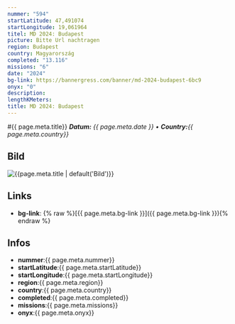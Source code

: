 ```yaml
---
nummer: "594"
startLatitude: 47,491074
startLongitude: 19,061964
titel: MD 2024: Budapest
picture: Bitte Url nachtragen
region: Budapest
country: Magyarország
completed: "13.116"
missions: "6"
date: "2024"
bg-link: https://bannergress.com/banner/md-2024-budapest-6bc9
onyx: "0"
description: 
lengthKMeters: 
title: MD 2024: Budapest
---
```


#{{ page.meta.title}}
_**Datum:** {{ page.meta.date }} • **Country:**{{ page.meta.country}}_

## Bild
![{{page.meta.title | default('Bild')}}]({{page.meta.picture}})

## Links
- **bg-link**: {% raw %}[{{ page.meta.bg-link }}]({{ page.meta.bg-link }}){% endraw %}

## Infos
- **nummer**:{{ page.meta.nummer}}
- **startLatitude**:{{ page.meta.startLatitude}}
- **startLongitude**:{{ page.meta.startLongitude}}
- **region**:{{ page.meta.region}}
- **country**:{{ page.meta.country}}
- **completed**:{{ page.meta.completed}}
- **missions**:{{ page.meta.missions}}
- **onyx**:{{ page.meta.onyx}}

